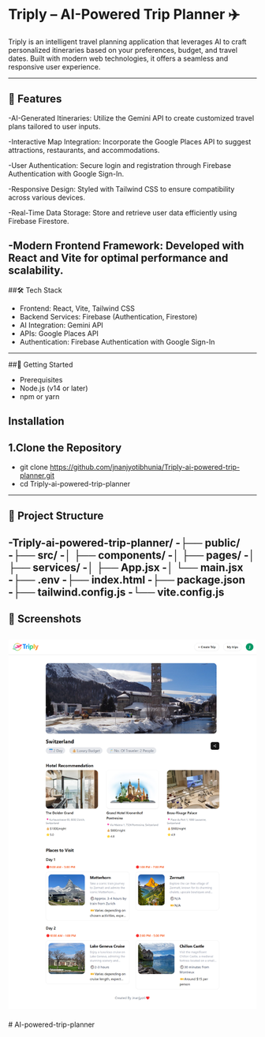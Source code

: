 # Triply – AI-Powered Trip Planner ✈️
Triply is an intelligent travel planning application that leverages AI to craft personalized itineraries based on your preferences, budget, and travel dates. Built with modern web technologies, it offers a seamless and responsive user experience.

---
## 🌟 Features
-AI-Generated Itineraries: Utilize the Gemini API to create customized travel plans tailored to user inputs.

-Interactive Map Integration: Incorporate the Google Places API to suggest attractions, restaurants, and accommodations.

-User Authentication: Secure login and registration through Firebase Authentication with Google Sign-In.

-Responsive Design: Styled with Tailwind CSS to ensure compatibility across various devices.

-Real-Time Data Storage: Store and retrieve user data efficiently using Firebase Firestore.

-Modern Frontend Framework: Developed with React and Vite for optimal performance and scalability.
---
##🛠️ Tech Stack
- Frontend: React, Vite, Tailwind CSS
- Backend Services: Firebase (Authentication, Firestore)
- AI Integration: Gemini API
- APIs: Google Places API
- Authentication: Firebase Authentication with Google Sign-In
---
##🚀 Getting Started
- Prerequisites
- Node.js (v14 or later)
- npm or yarn

Installation
---
 1.Clone the Repository
 --
  - git clone https://github.com/jnanjyotibhunia/Triply-ai-powered-trip-planner.git
  - cd Triply-ai-powered-trip-planner

---
## 📁 Project Structure
-Triply-ai-powered-trip-planner/
-├── public/
-├── src/
-│   ├── components/
-│   ├── pages/
-│   ├── services/
-│   ├── App.jsx
-│   └── main.jsx
-├── .env
-├── index.html
-├── package.json
-├── tailwind.config.js
-└── vite.config.js
---
## 📸 Screenshots
![image-alt](https://github.com/jnanjyotibhunia/Triply-ai-powered-trip-planner/blob/4a99c7b1afc4adbda9bcc963444ace6c91f50b6e/screencapture-localhost-5173-view-trip-1746425944765-2025-05-05-14_49_57.png)
---
#   A I - p o w e r e d - t r i p - p l a n n e r 
 
 